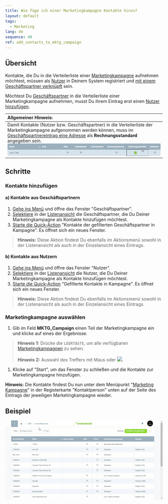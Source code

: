 ```yaml
---
title: Wie füge ich einer Marketingkampagne Kontakte hinzu?
layout: default
tags:
  - Marketing
lang: de
sequence: 40
ref: add_contacts_to_mktg_campaign
---
```


## Übersicht
Kontakte, die Du in die Verteilerliste einer [Marketingkampagne](MKTG-Kampagne_erstellen) aufnehmen möchtest, müssen als [Nutzer](Nutzer_anlegen) in Deinem System registriert und [mit einem Geschäftspartner verknüpft](Nutzer_GPartner_zuweisen) sein.

Möchtest Du [Geschäftspartner](Neuer_Geschaeftspartner) in die Verteilerliste einer Marketingkampagne aufnehmen, musst Du ihrem Eintrag erst einen [Nutzer hinzufügen](GPartner_Nutzer_hinzufuegen).

| **Allgemeiner Hinweis:** |
| :- |
| Damit Kontakte (Nutzer bzw. Geschäftspartner) in die Verteilerliste der Marketingkampagne aufgenommen werden können, muss im [Geschäftspartnereintrag eine Adresse](Adresse_erfassen_Tab) als **Rechnungsstandard** angegeben sein.<br> ![](assets/Adresse_Rechnungsstandard.png) |

## Schritte

### Kontakte hinzufügen

#### a) Kontakte aus Geschäftspartnern
1. [Gehe ins Menü](Menu) und öffne das Fenster "Geschäftspartner".
1. [Selektiere](AuswahlBelege) in der [Listenansicht](Ansichten) die Geschäftspartner, die Du Deiner Marketingkampagne als Kontakte hinzufügen möchtest.
1. [Starte die Quick-Action](AktionStarten) "Kontakte der gefilterten Geschäftspartner in Kampagne". Es öffnet sich ein neues Fenster.
 >**Hinweis:** Diese Aktion findest Du ebenfalls im Aktionsmenü sowohl in der Listenansicht als auch in der Einzelansicht eines Eintrags.

#### b) Kontakte aus Nutzern
1. [Gehe ins Menü](Menu) und öffne das Fenster "Nutzer".
1. [Selektiere](AuswahlBelege) in der [Listenansicht](Ansichten) die Nutzer, die Du Deiner Marketingkampagne als Kontakte hinzufügen möchtest.
1. [Starte die Quick-Action](AktionStarten) "Gefilterte Kontakte in Kampagne". Es öffnet sich ein neues Fenster.
 >**Hinweis:** Diese Aktion findest Du ebenfalls im Aktionsmenü sowohl in der Listenansicht als auch in der Einzelansicht eines Eintrags.

### Marketingkampagne auswählen
1. Gib im Feld **MKTG_Campaign** einen Teil der Marketingkampagne ein und klicke auf eines der Ergebnisse.
 >**Hinweis 1:** Drücke die `LEERTASTE`, um alle verfügbaren [Marketingkampagnen](MKTG-Kampagne_erstellen) zu sehen.<br><br>
 >**Hinweis 2:** Auswahl des Treffers mit Maus oder ![](assets/Workflow_Auftrag_Bis_Rechnung_WebUI-73797.png).

1. Klicke auf "Start", um das Fenster zu schließen und die Kontakte zur Marketingkampagne hinzufügen.

**Hinweis:** Die Kontakte findest Du nun unter dem Menüpunkt "[Marketing Kampagne](Menu)" in der Registerkarte "Kontaktperson" unten auf der Seite des Eintrags der jeweiligen Marketingkampagne wieder.

## Beispiel
![](assets/MKTG-Kampagne_Kontakte_hinzufuegen.gif)
